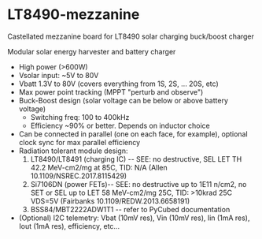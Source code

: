 # LT8490-mezzanine
Castellated mezzanine board for LT8490 solar charging buck/boost charger

Modular solar energy harvester and battery charger
- High power (>600W)
- Vsolar input: ~5V to 80V
- Vbatt 1.3V to 80V (covers everything from 1S, 2S, ... 20S, etc)
- Max power point tracking (MPPT "perturb and observe")
- Buck-Boost design (solar voltage can be below or above battery voltage)
  - Switching freq: 100 to 400kHz
  - Efficiency ~90% or better. Depends on inductor choice
- Can be connected in parallel (one on each face, for example), optional clock sync for max parallel efficiency
- Radiation tolerant module design:
  1. LT8490/LT8491 (charging IC) -- SEE: no destructive, SEL LET TH 42.2 MeV-cm2/mg at 85C, TID: N/A (Allen 10.1109/NSREC.2017.8115429)
  2. Si7106DN (power FETs)-- SEE: no destructive up to 1E11 n/cm2, no SET or SEL up to LET 58 MeV-cm2/mg 25C, TID: >10krad 25C VDS=5V (Fairbanks 10.1109/REDW.2013.6658191)
  3. BSS84/MBT2222ADW1T1 -- refer to PyCubed documentation
- (Optional) I2C telemetry: Vbat (10mV res), Vin (10mV res), Iin (1mA res), Iout (1mA res), efficiency, etc...


